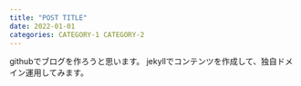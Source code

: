 ```yaml
---
title: "POST TITLE"
date: 2022-01-01
categories: CATEGORY-1 CATEGORY-2
---  
```

githubでブログを作ろうと思います。
jekyllでコンテンツを作成して、独自ドメイン運用してみます。